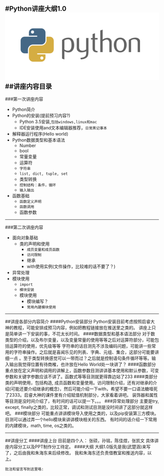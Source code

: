 #Python讲座大纲1.0
![Alt text](python.png)
##讲座内容目录
----------------------
###第一次讲座内容
* Python简介
* Python的安装(提前预习内容?)
    *  Python 3.5安装,`包括windows,linux和mac`
    *  IDE安装使用and文本编辑器推荐，`日常黑记事本`
* 解释器运行程序(Hello world) 
* Python数据类型和基本语法
    *  Number
    *  bool
    *  常量变量
    *  运算符
    *  `字符串`
    *  `list, dict, tuple, set`
    *  类型转换
    *  `控制结构：条件，循环`
    *  `输入输出`
* 函数基础
    *  `函数定义声明`
    *  `函数调用`
    * 函数参数 

-----------------------
###第二次讲座内容
* 面向对象基础
    * 类的声明和使用
        * `成员变量和成员函数`
        * `访问限制`
        * 继承
        * with使用实例(文件操作，比较难的话不要了？)
* 异常处理
* 模块使用
    * `import`
    * `模块安装`
    * 模块使用
        * 模块编写？
        *  `常用內建模块使用`

-----------------------
##讲座各部分内容简介
####Python安装部分
Python安装目前考虑按照启睿大神的教程，可能安排成预习内容，例如把教程链接放在推送里之类的。
讲座上只是简单讲一下安装的事，不花太长时间。
####数据类型和基本语法部分
对于数类型的介绍，以及布尔变量，以及变量常量的使用等等之后对运算符部分，可能包括运算符的使用，优先级等等
字符串的话目测先不涉及编码问题，可能讲一些常用的字符串操作。之后就是喜闻乐见的列表、字典、元组、集合，这部分可能要讲细一点
。至于类型转换感觉可以一带而过？之后就是控制语句条件循环等等。输入输出我觉得位置有待商榷，也许放在Hello World处一块讲了？
####函数部分
重点放在定义声明和调用的讲解上，函数参数目测讲讲基本使用和默认参数，可变参数和关键字参数应该不讲了。函数式等等目测就更得靠边站了233
####类部分
类的声明使用，包括构造, 成员函数和变量使用。访问限制介绍，还有对继承的介绍(可能还要介绍继承的概念)，然后可能介绍一下with，希望不要一口语法糖噎死了2333。启睿大神的课件里有介绍赋值机制部分，大家看着讲吧。
装饰器和属性等目测是没时间介绍了，有时间的话可以提一下。。。
###异常处理部分
主要是try, except, finally之类的，比较正常，调试和测试目测是没时间讲了这部分就这样吧。
###模块部分
可能重点讲讲模块导入使用之类的，以及pip安装第三方模块。目测可以通过弄一个hello模块来讲讲模块相关的东西。
有时间的话介绍一下常用的内建模块，math, time, os之类的。

----------------------
##讲座分工
####讲座上台
目前是四个人：
张硕，孙铭，陈佳煜，张凯文
具体讲座内容分工以及PPT制作分工待定。
####大纲
大纲1.0版先是我(武楚涵)来写了，之后由我和朱海东来后续修改。
我和朱海东还负责借教室和推送内容，以上。

```
批注和留言写到这里咯:


```
